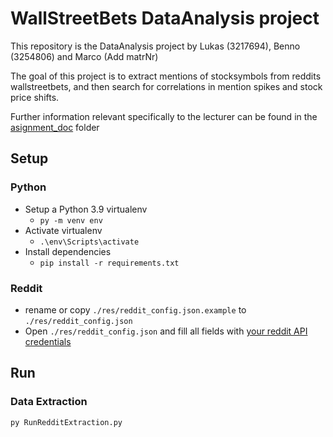 # WallStreetBets DataAnalysis project

This repository is the DataAnalysis project by Lukas (3217694), Benno (3254806) and Marco (Add matrNr)

The goal of this project is to extract mentions of stocksymbols from reddits wallstreetbets, and then search for 
correlations in mention spikes and stock price shifts.

Further information relevant specifically to the lecturer can be found in the [asignment_doc](assignment_doc/introduction.md) folder

## Setup
### Python
* Setup a Python 3.9 virtualenv
    * ```py -m venv env```
* Activate virtualenv
    * ```.\env\Scripts\activate```
* Install dependencies
    * ```pip install -r requirements.txt```
### Reddit
* rename or copy ``./res/reddit_config.json.example`` to ``./res/reddit_config.json``
* Open ``./res/reddit_config.json`` and fill all fields with [your reddit API credentials](https://old.reddit.com/prefs/apps)

## Run
### Data Extraction
```py RunRedditExtraction.py```